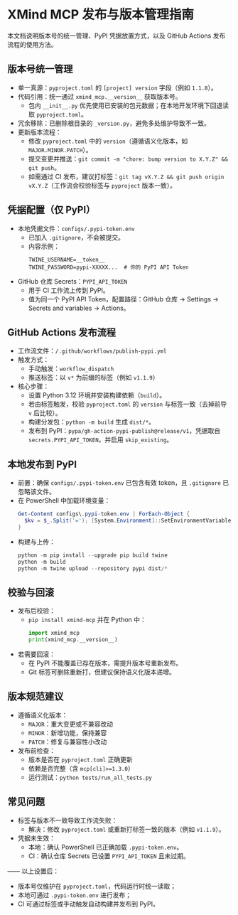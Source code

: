 # XMind MCP 发布与版本管理指南

本文档说明版本号的统一管理、PyPI 凭据放置方式，以及 GitHub Actions 发布流程的使用方法。

## 版本号统一管理

- 单一真源：`pyproject.toml` 的 `[project] version` 字段（例如 `1.1.8`）。
- 代码引用：统一通过 `xmind_mcp.__version__` 获取版本号。
  - 包内 `__init__.py` 优先使用已安装的包元数据；在本地开发环境下回退读取 `pyproject.toml`。
- 冗余移除：已删除根目录的 `_version.py`，避免多处维护导致不一致。
- 更新版本流程：
  - 修改 `pyproject.toml` 中的 `version`（遵循语义化版本，如 `MAJOR.MINOR.PATCH`）。
  - 提交变更并推送：`git commit -m "chore: bump version to X.Y.Z" && git push`。
  - 如需通过 CI 发布，建议打标签：`git tag vX.Y.Z && git push origin vX.Y.Z`（工作流会校验标签与 `pyproject` 版本一致）。

## 凭据配置（仅 PyPI）

- 本地凭据文件：`configs/.pypi-token.env`
  - 已加入 `.gitignore`，不会被提交。
  - 内容示例：
    ```env
    TWINE_USERNAME=__token__
    TWINE_PASSWORD=pypi-XXXXX...  # 你的 PyPI API Token
    ```
- GitHub 仓库 Secrets：`PYPI_API_TOKEN`
  - 用于 CI 工作流上传到 PyPI。
  - 值为同一个 PyPI API Token，配置路径：GitHub 仓库 → Settings → Secrets and variables → Actions。

## GitHub Actions 发布流程

- 工作流文件：`/.github/workflows/publish-pypi.yml`
- 触发方式：
  - 手动触发：`workflow_dispatch`
  - 推送标签：以 `v*` 为前缀的标签（例如 `v1.1.9`）
- 核心步骤：
  - 设置 Python 3.12 环境并安装构建依赖（`build`）。
  - 若由标签触发，校验 `pyproject.toml` 的 `version` 与标签一致（去掉前导 `v` 后比较）。
  - 构建分发包：`python -m build` 生成 `dist/*`。
  - 发布到 PyPI：`pypa/gh-action-pypi-publish@release/v1`，凭据取自 `secrets.PYPI_API_TOKEN`，并启用 `skip_existing`。

## 本地发布到 PyPI

- 前置：确保 `configs/.pypi-token.env` 已包含有效 token，且 `.gitignore` 已忽略该文件。
- 在 PowerShell 中加载环境变量：
  ```powershell
  Get-Content configs\.pypi-token.env | ForEach-Object {
    $kv = $_.Split('='); [System.Environment]::SetEnvironmentVariable($kv[0], $kv[1])
  }
  ```
- 构建与上传：
  ```powershell
  python -m pip install --upgrade pip build twine
  python -m build
  python -m twine upload --repository pypi dist/*
  ```

## 校验与回滚

- 发布后校验：
  - `pip install xmind-mcp` 并在 Python 中：
    ```python
    import xmind_mcp
    print(xmind_mcp.__version__)
    ```
- 若需要回滚：
  - 在 PyPI 不能覆盖已存在版本，需提升版本号重新发布。
  - Git 标签可删除重新打，但建议保持语义化版本递增。

## 版本规范建议

- 遵循语义化版本：
  - `MAJOR`：重大变更或不兼容改动
  - `MINOR`：新增功能，保持兼容
  - `PATCH`：修复与兼容性小改动
- 发布前检查：
  - 版本是否在 `pyproject.toml` 正确更新
  - 依赖是否完整（含 `mcp[cli]>=1.3.0`）
  - 运行测试：`python tests/run_all_tests.py`

## 常见问题

- 标签与版本不一致导致工作流失败：
  - 解决：修改 `pyproject.toml` 或重新打标签一致的版本（例如 `v1.1.9`）。
- 凭据未生效：
  - 本地：确认 PowerShell 已正确加载 `.pypi-token.env`。
  - CI：确认仓库 Secrets 已设置 `PYPI_API_TOKEN` 且未过期。

——
以上设置后：
- 版本号仅维护在 `pyproject.toml`，代码运行时统一读取；
- 本地可通过 `.pypi-token.env` 进行发布；
- CI 可通过标签或手动触发自动构建并发布到 PyPI。